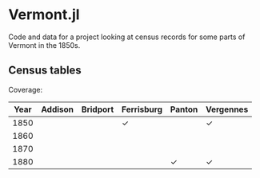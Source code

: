 # Vermont.jl

Code and data for a project looking at census records for some parts of Vermont in the 1850s.



## Census tables

Coverage:

| Year | Addison | Bridport | Ferrisburg | Panton | Vergennes |
| --- | --- | --- | --- | --- | --- |
| 1850 |||✓|| ✓|
| 1860 ||||||
| 1870 ||||||
| 1880 ||||✓|✓|





